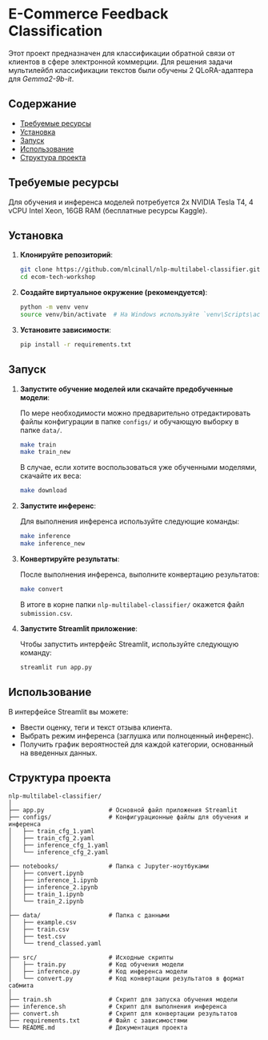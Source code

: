 # E-Commerce Feedback Classification

Этот проект предназначен для классификации обратной связи от клиентов в сфере электронной коммерции. Для решения задачи мультилейбл классификации текстов были обучены 2 QLoRA-адаптера для *Gemma2-9b-it*.

## Содержание

- [Требуемые ресурсы](#требуемые-ресурсы)
- [Установка](#установка)
- [Запуск](#запуск)
- [Использование](#использование)
- [Структура проекта](#структура-проекта)

## Требуемые ресурсы

Для обучения и инференса моделей потребуется 2x NVIDIA Tesla T4, 4 vCPU Intel Xeon, 16GB RAM (бесплатные ресурсы Kaggle).

## Установка

1. **Клонируйте репозиторий**:

   ```bash
   git clone https://github.com/mlcinall/nlp-multilabel-classifier.git
   cd ecom-tech-workshop
   ```

2. **Создайте виртуальное окружение (рекомендуется)**:

   ```bash
   python -m venv venv
   source venv/bin/activate  # На Windows используйте `venv\Scripts\activate`
   ```

3. **Установите зависимости**:

   ```bash
   pip install -r requirements.txt
   ```

## Запуск

1. **Запустите обучение моделей или скачайте предобученные модели**:

   По мере необходимости можно предварительно отредактировать файлы конфигурации в папке `configs/` и обучающую выборку в папке `data/`.
   
   ```bash
   make train
   make train_new
   ```
   
   В случае, если хотите воспользоваться уже обученными моделями, скачайте их веса:
   ```bash
   make download
   ```

2. **Запустите инференс**:

   Для выполнения инференса используйте следующие команды:
   
   ```bash
   make inference
   make inference_new
   ```

3. **Конвертируйте результаты**:

   После выполнения инференса, выполните конвертацию результатов:
   
   ```bash
   make convert
   ```

   В итоге в корне папки `nlp-multilabel-classifier/` окажется файл `submission.csv`.

4. **Запустите Streamlit приложение**:

   Чтобы запустить интерфейс Streamlit, используйте следующую команду:
   
   ```bash
   streamlit run app.py
   ```

## Использование

В интерфейсе Streamlit вы можете:

- Ввести оценку, теги и текст отзыва клиента.
- Выбрать режим инференса (заглушка или полноценный инференс).
- Получить график вероятностей для каждой категории, основанный на введенных данных.

## Структура проекта

```
nlp-multilabel-classifier/
│
├── app.py                  # Основной файл приложения Streamlit
├── configs/                # Конфигурационные файлы для обучения и инференса
│   ├── train_cfg_1.yaml
│   ├── train_cfg_2.yaml
│   ├── inference_cfg_1.yaml
│   └── inference_cfg_2.yaml
│
├── notebooks/              # Папка с Jupyter-ноутбуками
│   ├── convert.ipynb
│   ├── inference_1.ipynb
│   ├── inference_2.ipynb
│   ├── train_1.ipynb
│   └── train_2.ipynb
│
├── data/                   # Папка с данными
│   ├── example.csv
│   ├── train.csv
│   ├── test.csv
│   └── trend_classed.yaml
│
├── src/                    # Исходные скрипты
│   ├── train.py            # Код обучения модели
│   ├── inference.py        # Код инференса модели
│   └── convert.py          # Код конвертации результатов в формат сабмита
│
├── train.sh                # Скрипт для запуска обучения модели
├── inference.sh            # Скрипт для выполнения инференса
├── convert.sh              # Скрипт для конвертации результатов
├── requirements.txt        # Файл с зависимостями
└── README.md               # Документация проекта
```
